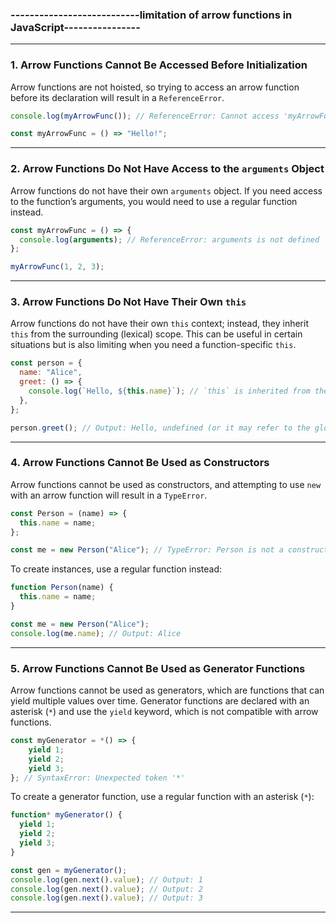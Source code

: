 ### ---------------------------**limitation of arrow functions in JavaScript**----------------

---

### 1. **Arrow Functions Cannot Be Accessed Before Initialization**

Arrow functions are not hoisted, so trying to access an arrow function before its declaration will result in a `ReferenceError`.

```javascript
console.log(myArrowFunc()); // ReferenceError: Cannot access 'myArrowFunc' before initialization

const myArrowFunc = () => "Hello!";
```

---

### 2. **Arrow Functions Do Not Have Access to the `arguments` Object**

Arrow functions do not have their own `arguments` object. If you need access to the function’s arguments, you would need to use a regular function instead.

```javascript
const myArrowFunc = () => {
  console.log(arguments); // ReferenceError: arguments is not defined
};

myArrowFunc(1, 2, 3);
```

---

### 3. **Arrow Functions Do Not Have Their Own `this`**

Arrow functions do not have their own `this` context; instead, they inherit `this` from the surrounding (lexical) scope. This can be useful in certain situations but is also limiting when you need a function-specific `this`.

```javascript
const person = {
  name: "Alice",
  greet: () => {
    console.log(`Hello, ${this.name}`); // `this` is inherited from the outer scope
  },
};

person.greet(); // Output: Hello, undefined (or it may refer to the global object in some cases)
```

---

### 4. **Arrow Functions Cannot Be Used as Constructors**

Arrow functions cannot be used as constructors, and attempting to use `new` with an arrow function will result in a `TypeError`.

```javascript
const Person = (name) => {
  this.name = name;
};

const me = new Person("Alice"); // TypeError: Person is not a constructor
```

To create instances, use a regular function instead:

```javascript
function Person(name) {
  this.name = name;
}

const me = new Person("Alice");
console.log(me.name); // Output: Alice
```

---

### 5. **Arrow Functions Cannot Be Used as Generator Functions**

Arrow functions cannot be used as generators, which are functions that can yield multiple values over time. Generator functions are declared with an asterisk (`*`) and use the `yield` keyword, which is not compatible with arrow functions.

```javascript
const myGenerator = *() => {
    yield 1;
    yield 2;
    yield 3;
}; // SyntaxError: Unexpected token '*'
```

To create a generator function, use a regular function with an asterisk (`*`):

```javascript
function* myGenerator() {
  yield 1;
  yield 2;
  yield 3;
}

const gen = myGenerator();
console.log(gen.next().value); // Output: 1
console.log(gen.next().value); // Output: 2
console.log(gen.next().value); // Output: 3
```

---
